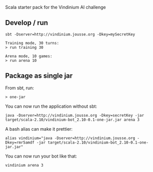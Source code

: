 Scala starter pack for the Vindinium AI challenge

## Develop / run

```
sbt -Dserver=http://vindinium.jousse.org -Dkey=mySecretKey

Training mode, 30 turns:
> run training 30

Arena mode, 10 games:
> run arena 10
```

## Package as single jar

From sbt, run:

```
> one-jar
```

You can now run the application without sbt:

```
java -Dserver=http://vindinium.jousse.org -Dkey=secretKey -jar target/scala-2.10/vindinium-bot_2.10-0.1-one-jar.jar arena 3
```

A bash alias can make it prettier:

```
alias vindinium="java -Dserver=http://vindinium.jousse.org -Dkey=rmr5amdf -jar target/scala-2.10/vindinium-bot_2.10-0.1-one-jar.jar"
```

You can now run your bot like that:

```
vindinium arena 3
```
